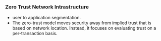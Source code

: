 ### Zero Trust Network Intrastructure  
*  user to application segmentation.  
*  The zero-trust model moves security away from implied trust that is based on network location. Instead, it focuses on evaluating trust on a per-transaction basis.  
